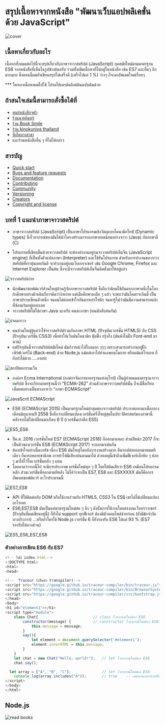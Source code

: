 # สรุปเนื้อหาจากหนังสือ  "พัฒนาเว็บแอปพลิเคชั่นด้วย JavaScript"

![cover](images/cover_big.jpg)

## เนื้อหาเกี่ยวกับอะไร

เนื้อหาทั้งหมดต่อไปนี้จะสรุปเกี่ยวกับภาษาจาวาสคริปต์ (JavaScript)  ยุคสมัยใหม่ตามมาตรฐาน ES6 จากหนังสือที่เห็นในรูปข้างต้นครับ รวมทั้งเพิ่มเนื้อหาที่ไม่อยู่ในหนังสือ เช่น ES7 และอื่นๆ อีกมากมาย ซึ่งตอนนี้ผมยังเขียนสรุปไม่เสร็จดี (เสร็จไปแค่ 1 %) ว่างๆ ก็จะมาอัพเดตใหม่เรื่อยๆ

*** ใครเอาเนื้อหาผมไปใช้ โปรดให้เครดิตลิงค์ต้นฉบับต้นด้วย

## ถ้าสนใจเล่มนี้สามารถสั่งซื้อได้ที่

* [ศูนย์หนังสือจุฬา]( http://www.chulabook.com/description.asp?barcode=9786160825394)
* [ร้านนายอินทร์](https://www.naiin.com/product/detail/191081/)
* [ร้าน Book Smile](http://www.booksmile.co.th/คอมพิวเตอร์อินเทอร์เน็ต/พัฒนาเว็บแอบพลิเคชั่นด้วย-JavaScript.html)
* [ร้าน kinokuniya thailand](https://thailand.kinokuniya.com/bw/9786160825394)
* [ซีเอ็ดบางสาขา]( https://www.se-ed.com/product/พัฒนาเว็บแอปพลิเคชั่นด้วย-JavaScript.aspx?no=9786160825394)
* และร้านหนังสืออื่น ๆ ที่ไม่ได้กล่าว

## สารบัญ

* [Quick start](#quick-start)
* [Bugs and feature requests](#bugs-and-feature-requests)
* [Documentation](#documentation)
* [Contributing](#contributing)
* [Community](#community)
* [Versioning](#versioning)
* [Creators](#creators)
* [Copyright and license](#copyright-and-license)

## บทที่ 1 แนะนำภาษาจาวาสคริปต์

* ภาษาจาวาสคริปต์ (JavaScript) เป็นภาษาโปรแกรมเชิงวัตถุแบบไดนามิกไทป์ (Dynamic types) ซึ่งไวยากรณ์ของมันได้นำโครงสร้างมาจากภาษายอดนิยมอย่างจาวา (Java) กับภาษาซี (C) 

* โปรแกรมที่เขียนขึ้นด้วยจาวาสคริปต์ จะต้องทำงานอยู่บนจาวาสคริปต์เอ็นจิ้น (JavaScript engine) ที่เป็นทั้งตัวแปลภาษา (Interpreter) และใช้รันโปรแกรม สำหรับการทำงานของจาวาสคริปต์ที่เราคุ้นเคยกันดี จะทำงานอยู่บนเว็บเบราเซอร์ เช่น Google Chrome, Firefox และ Internet Explorer เป็นต้น ซึ่งจะมีจาวาสคริปต์เอ็นจิ้นติดตั้งมาให้อยู่แล้ว

![จาวาสคริปต์ง่าย](images/chap01/EasyJavaScript.png)

* นักพัฒนาซอฟต์แวร์ส่วนใหญ่ล้วนรู้จักภาษาจาวาสคริปต์ ซึ่งถือว่านิยมใช้กันมากภาษาหนึ่งในโลก ถ้าศึกษาอย่างผิวเผินก็อาจคิดว่าง๊ายง่าย แต่เมื่อศึกษาลงลึก ๆ แล้ว จะพบว่ามันโคตรจะอินดี้ เป็นภาษาปราบเซียนตัวหนึ่ง จนคนไม่ค่อยเข้าใจกันมากเท่าไรนัก จนหารู้ไม่ว่ามันมีความสามารถแฝงที่ซ้อนเร้นอยู่เยอะเลย
* จาวาสคริปต์ไม่ใช่ภาษา Java นะครับ คนละภาษา (คนมักสับสนกัน) 

![คำคมจาวา](images/chap01/quotes.png)

* คนส่วนใหญ่รู้แค่ว่าใช้จาวาสคริปต์ร่วมกับภาษา HTML (ปัจจุบันเวอร์ชั่น HTML5) กับ CSS (ปัจจุบันเวอร์ชั่น CSS3) เพื่อทำให้เว็บมันไดนามิก ฟุ้งฟิ้ง กรุ้งกิ๊ง (มันดังในฝั่ง Font-end มานาน)
* แต่ปัจจุบันนี้จาวาสคริปต์สมัยใหม่ มันก้าวหน้าไปไกลมาก ๆๆๆ เพราะสามารถทำงานอยู่ฝั่งเซิร์ฟเวอร์ได้ (Back-end) ด้วย Node.js แม้แต่เอาไปทำแอพบนโมบาย หรือแม้แต่โรบอท ก็ยังทำได้ด้วย ….อายย่ะ

![สถาปัตยกรรมเว็บ](images/chap01/webArchitecture.PNG)

* องค์กร Ecma International (องค์กรจัดการมาตรฐานแห่งยุโรป) เป็นผู้กำหนดมาตรฐานจาวาสคริปต์ ซึ่งจะเรียกมาตรฐานนี้ว่า “ECMA-262” ส่วนตัวภาษาจาวาสคริปต์นั้น ก็จะมีชื่อเรียกเต็มยศอย่างเป็นทางการว่า “ภาษา ECMAScript“

![JavaScrit ECMAScript](images/chap01/JavaScriptECMAScript.jpg)

* ES6 (ECMAScript 2015) เป็นมาตรฐานใหม่ล่าสุดของจาวาสคริปต์ ประกาศออกมาเมื่อกลางเดือนมิถุนายนปี 2558 ซึ่งถือว่าเปลี่ยนแปลงเวอร์ชั่นครั้งใหญ่สุดในประวัติศาสตร์ของภาษานี้ หลังจากไม่ได้เปลี่ยนมาเกือบ 6 ปี (เวอร์ชั่นเก่าคือ ES5)

![ES5_ES6](images/chap01/ES5_ES6.PNG)

* ปีค.ศ. 2016 เวอร์ชั่นใหม่ ES7 (ECMAScript 2016) ก็ออกมาแหละ ส่วนปีหน้า 2017 ก็จะเป็นคิวของเวอร์ชั่น ES8 (ECMAScript 2017) จะออกมาเช่นกัน 
* ต้องเข้าใจอย่างนี้นะครัช เนื่อง ES6 มันใหญ่โตอลังการงานสร้างมาก คืนรอปล่อยออกมาหมดทีเดียว ก็คงรอหลายชาติภพ อาจทำให้มีเสียงบ่นตามมาได้ ด้วยเหตุนี้เข้าถึงเพิ่มฟีเจอร์เล็กยิบ ๆ ย่อย ๆ มาใส่ไว้ในเวอร์ชั่นหลัง ๆ แทน 
* โดยคาดว่าจากนี้ไป จะมีการประกาศเวอร์ชั่นใหม่ทุก ๆ ปี โดยให้คิดเสียว่า ES6 เหมือนโปรแกรมหลัก ส่วนเวอร์ชั่นที่ออกตามทีหลัง ไม่ได้ว่าจะเป็น ES7, ES8 และ ESXXXXX มันก็คือการอัพเดตซอฟต์แวร์ อะไรประมาณนี้

![ES7_ES8](images/chap01/ES7_ES8.PNG)

* API ที่ใช้ติดต่อกับ DOM หรือใช้งานร่วมกับ HTML5, CSS3 ใน ES6 เขาไม่ได้เปลี่ยนแปลงอะไรเลย
* ES6,ES7,ES8 มันเป็นแค่มาตรฐานใหม่สด ๆ ซิง ๆ ดังนั้นการใช้งานโดยตรงบนเว็บบราวเซอร์ (ปัจจุบันที่ผมเขียนอยู่นี้) ก็ยังไม่ support ทุกฟีเจอร์ ต้องมีตัวคอมไพล์ช่วยก่อน (ยังมีข้อจำกัดบางประการ) …หรือถ้าใครใช้ Node.js เวอร์ชั่น 6 ก็ยังรองรับ ES6 ได้แค่ 93 % (ES7 รองรับได้บางส่วน)

![ES5_ES6_ES7_ES8](images/chap01/Table_ES_version.PNG)

### ตัวอย่างการเขียน ES6 กับ ES7
```js
<!-- ไฟล์ index.html-->
<!DOCTYPE html>
<html>
<head>

<!--  Traceur (เป็นตัว transpiler)-->
<script src="https://google.github.io/traceur-compiler/bin/traceur.js"></script>
<script src="https://google.github.io/traceur-compiler/bin/BrowserSystem.js"></script>
<script src="https://google.github.io/traceur-compiler/src/bootstrap.js"></script>
</head>
<body>
<h1 id="element1"></h1>
<script type="module">		
	class Chat{					        // class ไวยากรณ์ใหม่ของ ES6
		constructor(message) {			// constructor ไวยากรณ์ใหม่ของ ES6
			this.message = message;
		}
		say(){
			let element = document.querySelector('#element1');
			element.innerHTML = this.message;				
		}
	}		
	let chat = new Chat("Hello, world!");	// let ไวยากรณ์ใหม่ของ ES6
	chat.say();

  let array = ["A", "B", "C"];		        // let ไวยากรณ์ใหม่ของ ES6
	console.log(array.includes("A"));   	// true    -- เมธอดของอาร์เรย์ที่เพิ่มเข้ามาใน ES7
</script>
</body>
</html>
```

## Node.js

![read books](images/read_book.png)
